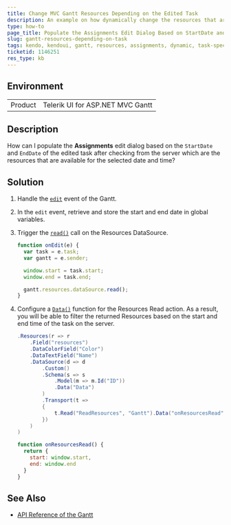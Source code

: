 ```yaml
---
title: Change MVC Gantt Resources Depending on the Edited Task
description: An example on how dynamically change the resources that are loaded in the assignments edit dialog of the Telerik UI for ASP.NET MVC Gantt.
type: how-to
page_title: Populate the Assignments Edit Dialog Based on StartDate and EndDate of Selected Tasks | Telerik UI for ASP.NET MVC
slug: gantt-resources-depending-on-task
tags: kendo, kendoui, gantt, resources, assignments, dynamic, task-specific
ticketid: 1146251
res_type: kb
---
```


## Environment

<table>
 <tr>
  <td>Product</td>
  <td>Telerik UI for ASP.NET MVC Gantt</td>
 </tr>
</table>


## Description

How can I populate the **Assignments** edit dialog based on the `StartDate` and `EndDate` of the edited task after checking from the server which are the resources that are available for the selected date and time?

## Solution

1. Handle the [`edit`](https://docs.telerik.com/kendo-ui/api/javascript/ui/gantt/events/edit) event of the Gantt.
1. In the `edit` event, retrieve and store the start and end date in global variables.
1. Trigger the [`read()`](https://docs.telerik.com/kendo-ui/api/javascript/data/datasource/methods/read) call on the Resources DataSource.

    ```JavaScript
    function onEdit(e) {
      var task = e.task;
      var gantt = e.sender;

      window.start = task.start;
      window.end = task.end;

      gantt.resources.dataSource.read();
    }
    ```

1. Configure a [`Data()`](https://docs.telerik.com/kendo-ui/api/javascript/data/datasource/configuration/transport.read.data) function for the Resources Read action. As a result, you will be able to filter the returned Resources based on the start and end time of the task on the server.

    ```C#
    .Resources(r => r
        .Field("resources")
        .DataColorField("Color")
        .DataTextField("Name")
        .DataSource(d => d
            .Custom()
            .Schema(s => s
                .Model(m => m.Id("ID"))
                .Data("Data")
            )
            .Transport(t =>
            {
                t.Read("ReadResources", "Gantt").Data("onResourcesRead");
            })
        )
    )
    ```


    ```JavaScript
    function onResourcesRead() {
      return {
        start: window.start,
        end: window.end
      }
    }
    ```

## See Also

* [API Reference of the Gantt](https://docs.telerik.com/kendo-ui/api/javascript/ui/gantt)
